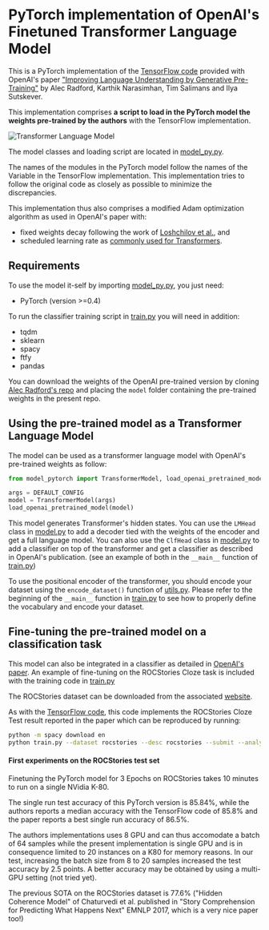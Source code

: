 # PyTorch implementation of OpenAI's Finetuned Transformer Language Model

This is a PyTorch implementation of the [TensorFlow code](https://github.com/openai/finetune-transformer-lm) provided with OpenAI's paper ["Improving Language Understanding by Generative Pre-Training"](https://blog.openai.com/language-unsupervised/) by Alec Radford, Karthik Narasimhan, Tim Salimans and Ilya Sutskever.

This implementation comprises **a script to load in the PyTorch model the weights pre-trained by the authors** with the TensorFlow implementation.

![Transformer Language Model](assets/ftlm.png)

The model classes and loading script are located in [model_py.py](model_pytorch.py).

The names of the modules in the PyTorch model follow the names of the Variable in the TensorFlow implementation. This implementation tries to follow the original code as closely as possible to minimize the discrepancies.

This implementation thus also comprises a modified Adam optimization algorithm as used in OpenAI's paper with:
- fixed weights decay following the work of [Loshchilov et al.](https://arxiv.org/abs/1711.05101), and
- scheduled learning rate as [commonly used for Transformers](http://nlp.seas.harvard.edu/2018/04/03/attention.html#optimizer).

## Requirements
To use the model it-self by importing [model_py.py](model_pytorch.py), you just need:
- PyTorch (version >=0.4)

To run the classifier training script in [train.py](train.py) you will need in addition:
- tqdm
- sklearn
- spacy
- ftfy
- pandas

You can download the weights of the OpenAI pre-trained version by cloning [Alec Radford's repo](https://github.com/openai/finetune-transformer-lm) and placing the `model` folder containing the pre-trained weights in the present repo.

## Using the pre-trained model as a Transformer Language Model
The model can be used as a transformer language model with OpenAI's pre-trained weights as follow:
```python
from model_pytorch import TransformerModel, load_openai_pretrained_model, DEFAULT_CONFIG

args = DEFAULT_CONFIG
model = TransformerModel(args)
load_openai_pretrained_model(model)
```

This model generates Transformer's hidden states. You can use the `LMHead` class in [model.py](model.py) to add a decoder tied with the weights of the encoder and get a full language model. You can also use the `ClfHead` class in [model.py](model.py) to add a classifier on top of the transformer and get a classifier as described in OpenAI's publication. (see an example of both in the `__main__` function of [train.py](train.py))

To use the positional encoder of the transformer, you should encode your dataset using the `encode_dataset()` function of [utils.py](utils.py). Please refer to the beginning of the `__main__` function in [train.py](train.py) to see how to properly define the vocabulary and encode your dataset.

## Fine-tuning the pre-trained model on a classification task
This model can also be integrated in a classifier as detailed in [OpenAI's paper](https://blog.openai.com/language-unsupervised/). An example of fine-tuning on the ROCStories Cloze task is included with the training code in [train.py](train.py)

The ROCStories dataset can be downloaded from the associated [website](http://cs.rochester.edu/nlp/rocstories/).

As with the [TensorFlow code](https://github.com/openai/finetune-transformer-lm), this code implements the ROCStories Cloze Test result reported in the paper which can be reproduced by running:

```bash
python -m spacy download en
python train.py --dataset rocstories --desc rocstories --submit --analysis --data_dir [path to data here]
```

#### First experiments on the ROCStories test set
Finetuning the PyTorch model for 3 Epochs on ROCStories takes 10 minutes to run on a single NVidia K-80.

The single run test accuracy of this PyTorch version is 85.84%, while the authors reports a median accuracy with the TensorFlow code of 85.8% and the paper reports a best single run accuracy of 86.5%.

The authors implementations uses 8 GPU and can thus accomodate a batch of 64 samples while the present implementation is single GPU and is in consequence limited to 20 instances on a K80 for memory reasons. In our test, increasing the batch size from 8 to 20 samples increased the test accuracy by 2.5 points. A better accuracy may be obtained by using a multi-GPU setting (not tried yet).

The previous SOTA on the ROCStories dataset is 77.6% ("Hidden Coherence Model" of Chaturvedi et al. published in "Story Comprehension for Predicting What Happens Next" EMNLP 2017, which is a very nice paper too!)
